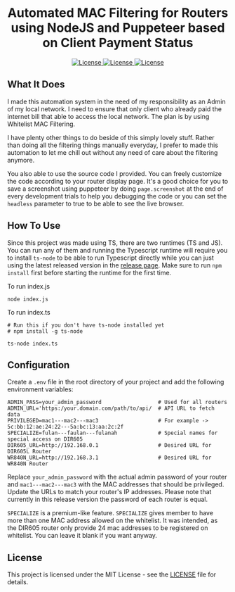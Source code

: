 <div align="center">
  <h1>Automated MAC Filtering for Routers using NodeJS and Puppeteer based on Client Payment Status</h1>

<a href="https://www.typescriptlang.org/">
    <img alt="License" src="https://img.shields.io/badge/Typescript-3776AB?style=for-the-badge&logo=typescript&logoColor=white">
</a>
<a href="https://www.nodejs.org/">
    <img alt="License" src="https://img.shields.io/badge/NodeJS v22.12.0-417e38?style=for-the-badge&logo=nodejs&logoColor=white">
</a>
<a href="https://github.com/SalamPS/puppet-mac-filter/blob/main/LICENSE">
  <img alt="License" src="https://img.shields.io/badge/License-MIT-2cb150?style=for-the-badge&logo=opensourceinitiative&logoColor=white">
</a>
</div>

## What It Does

I made this automation system in the need of my responsibility as an Admin of my local network. I need to ensure that only client who already paid the internet bill that able to access the local network. The plan is by using Whitelist MAC Filtering.

I have plenty other things to do beside of this simply lovely stuff. Rather than doing all the filtering things manually everyday, I prefer to made this automation to let me chill out without any need of care about the filtering anymore.

You also able to use the source code I provided. You can freely customize the code according to your router display page. It's a good choice for you to save a screenshot using puppeteer by doing `page.screenshot` at the end of every development trials to help you debugging the code or you can set the `headless` parameter to true to be able to see the live browser.

## How To Use

Since this project was made using TS, there are two runtimes (TS and JS). You can run any of them and running the Typescript runtime will require you to install `ts-node` to be able to run Typescript directly while you can just using the latest released version in the [release page](https://github.com/SalamPS/puppet-mac-filter/releases). Make sure to run `npm install` first before starting the runtime for the first time.

To run index.js

```
node index.js
```

To run index.ts

```
# Run this if you don't have ts-node installed yet
# npm install -g ts-node

ts-node index.ts
```

## Configuration

Create a `.env` file in the root directory of your project and add the following environment variables:

```
ADMIN_PASS=your_admin_password	                # Used for all routers
ADMIN_URL='https:/your.domain.com/path/to/api/  # API URL to fetch data
PRIVILEGED=mac1---mac2---mac3                   # For example -> 5c:bb:12:ae:24:22---5a:bc:13:aa:2c:2f
SPECIALIZE=fulan---faulan---fulanah             # Special names for special access on DIR605
DIR605_URL=http://192.168.0.1                   # Desired URL for DIR605L Router
WR840N_URL=http://192.168.3.1                   # Desired URL for WR840N Router
```

Replace `your_admin_password` with the actual admin password of your router and `mac1---mac2---mac3` with the MAC addresses that should be privileged. Update the URLs to match your router's IP addresses. Please note that currently in this release version the password of each router is equal.

`SPECIALIZE` is a premium-like feature. `SPECIALIZE` gives member to have more than one MAC address allowed on the whitelist. It was intended, as the DIR605 router only provide 24 mac addresses to be registered on whitelist. You can leave it blank if you want anyway.

## License

This project is licensed under the MIT License - see the [LICENSE](LICENSE) file for details.